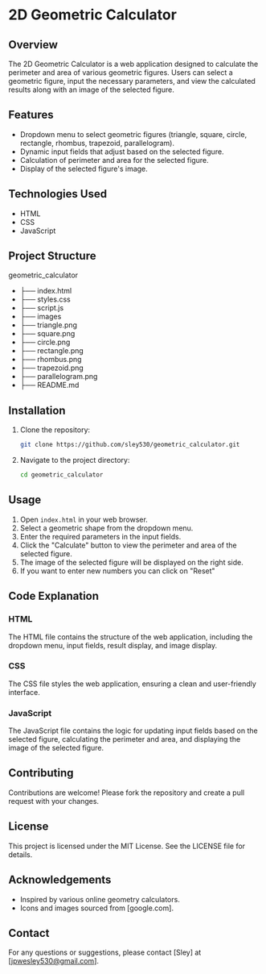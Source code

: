 # 2D Geometric Calculator

## Overview
The 2D Geometric Calculator is a web application designed to calculate the perimeter and area of various geometric figures. Users can select a geometric figure, input the necessary parameters, and view the calculated results along with an image of the selected figure.

## Features
- Dropdown menu to select geometric figures (triangle, square, circle, rectangle, rhombus, trapezoid, parallelogram).
- Dynamic input fields that adjust based on the selected figure.
- Calculation of perimeter and area for the selected figure.
- Display of the selected figure's image.

## Technologies Used
- HTML
- CSS
- JavaScript

## Project Structure
geometric_calculator
- ├── index.html
- ├── styles.css
- ├── script.js
- ├── images
- ├── triangle.png
- ├── square.png
- ├── circle.png
- ├── rectangle.png
- ├── rhombus.png
- ├── trapezoid.png
- ├── parallelogram.png
- ├── README.md


## Installation
1. Clone the repository:
    ```bash
    git clone https://github.com/sley530/geometric_calculator.git
    ```
2. Navigate to the project directory:
    ```bash
    cd geometric_calculator
    ```

## Usage
1. Open `index.html` in your web browser.
2. Select a geometric shape from the dropdown menu.
3. Enter the required parameters in the input fields.
4. Click the "Calculate" button to view the perimeter and area of the selected figure.
5. The image of the selected figure will be displayed on the right side.
6. If you want to enter new numbers you can click on "Reset"

## Code Explanation

### HTML
The HTML file contains the structure of the web application, including the dropdown menu, input fields, result display, and image display.

### CSS
The CSS file styles the web application, ensuring a clean and user-friendly interface.

### JavaScript
The JavaScript file contains the logic for updating input fields based on the selected figure, calculating the perimeter and area, and displaying the image of the selected figure.

## Contributing
Contributions are welcome! Please fork the repository and create a pull request with your changes.

## License
This project is licensed under the MIT License. See the LICENSE file for details.

## Acknowledgements
- Inspired by various online geometry calculators.
- Icons and images sourced from [google.com].

## Contact
For any questions or suggestions, please contact [Sley] at [jpwesley530@gmail.com].

